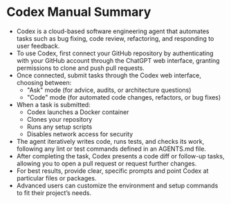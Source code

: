 # Codex Manual Summary

- Codex is a cloud-based software engineering agent that automates tasks such as bug fixing, code review, refactoring, and responding to user feedback.
- To use Codex, first connect your GitHub repository by authenticating with your GitHub account through the ChatGPT web interface, granting permissions to clone and push pull requests.
- Once connected, submit tasks through the Codex web interface, choosing between:
  - "Ask" mode (for advice, audits, or architecture questions)
  - "Code" mode (for automated code changes, refactors, or bug fixes)
- When a task is submitted:
  - Codex launches a Docker container
  - Clones your repository
  - Runs any setup scripts
  - Disables network access for security
- The agent iteratively writes code, runs tests, and checks its work, following any lint or test commands defined in an AGENTS.md file.
- After completing the task, Codex presents a code diff or follow-up tasks, allowing you to open a pull request or request further changes.
- For best results, provide clear, specific prompts and point Codex at particular files or packages.
- Advanced users can customize the environment and setup commands to fit their project’s needs.
